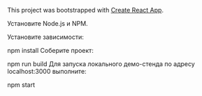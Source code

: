 This project was bootstrapped with [Create React App](https://github.com/facebook/create-react-app).

Установите Node.js и NPM.

Установите зависимости:

 npm install
Cоберите проект:

 npm run build
Для запуска локального демо-стенда по адресу localhost:3000 выполните:

 npm start
